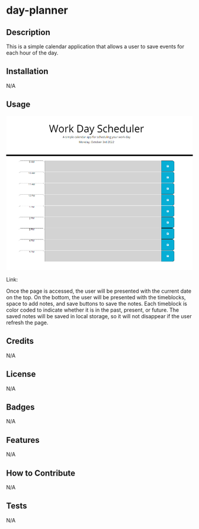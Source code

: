 # day-planner

## Description

This is a simple calendar application that allows a user to save events for each hour of the day.




## Installation

N/A

## Usage

![Alt text](./assets/Images/Screenshot.png "Day Planner")

Link: 

Once the page is accessed, the user will be presented with the current date on the top.
On the bottom, the user will be presented with the timeblocks, space to add notes, and save buttons to save the notes.
Each timeblock is color coded to indicate whether it is in the past, present, or future.
The saved notes will be saved in local storage, so it will not disappear if the user refresh the page.



## Credits

N/A

## License

N/A

## Badges

N/A

## Features

N/A

## How to Contribute

N/A

## Tests

N/A